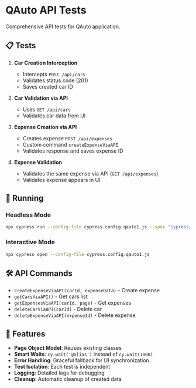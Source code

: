 # QAuto API Tests

Comprehensive API tests for QAuto application.

## 📋 Tests

1. **Car Creation Interception**
   - Intercepts `POST /api/cars`
   - Validates status code (201)
   - Saves created car ID

2. **Car Validation via API**
   - Uses `GET /api/cars`
   - Validates car data from UI

3. **Expense Creation via API**
   - Creates expense `POST /api/expenses`
   - Custom command `createExpenseViaAPI`
   - Validates response and saves expense ID

4. **Expense Validation**
   - Validates the same expense via API (`GET /api/expenses`)
   - Validates expense appears in UI

## 🚀 Running

### Headless Mode
```bash
npx cypress run --config-file cypress.config.qauto1.js --spec "cypress/e2e/qauto-api/api-tests.cy.js"
```

### Interactive Mode
```bash
npx cypress open --config-file cypress.config.qauto1.js
```

## 🛠 API Commands

- `createExpenseViaAPI(carId, expenseData)` - Create expense
- `getCarsViaAPI()` - Get cars list
- `getExpensesViaAPI(carId, page)` - Get expenses
- `deleteCarViaAPI(carId)` - Delete car
- `deleteExpenseViaAPI(expenseId)` - Delete expense

## 🎯 Features

- **Page Object Model**: Reuses existing classes
- **Smart Waits**: `cy.wait('@alias')` instead of `cy.wait(1000)`
- **Error Handling**: Graceful fallback for UI synchronization
- **Test Isolation**: Each test is independent
- **Logging**: Detailed logs for debugging
- **Cleanup**: Automatic cleanup of created data